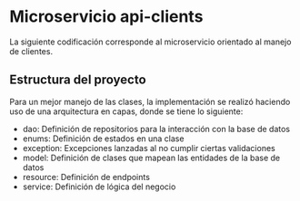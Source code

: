 # Microservicio api-clients

La siguiente codificación corresponde al microservicio orientado al manejo de clientes.

## Estructura del proyecto

Para un mejor manejo de las clases, la implementación se realizó haciendo uso de una arquitectura en capas, donde se tiene lo siguiente:

- dao: Definición de repositorios para la interacción con la base de datos
- enums: Definición de estados en una clase
- exception: Excepciones lanzadas al no cumplir ciertas validaciones
- model: Definición de clases que mapean las entidades de la base de datos
- resource: Definición de endpoints
- service: Definición de lógica del negocio


